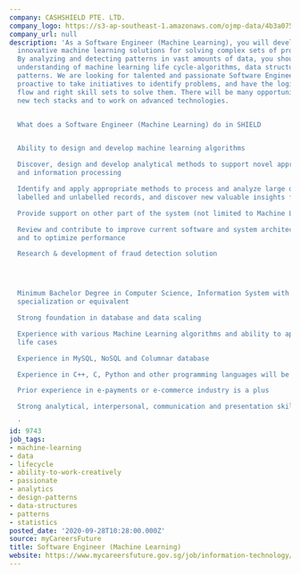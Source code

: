 ```yaml
---
company: CASHSHIELD PTE. LTD.
company_logo: https://s3-ap-southeast-1.amazonaws.com/ojmp-data/4b3a075b52dee885a88194293cbc0637/cashshield.jpg
company_url: null
description: 'As a Software Engineer (Machine Learning), you will develop and leverage
  innovative machine learning solutions for solving complex sets of problems and applications.
  By analyzing and detecting patterns in vast amounts of data, you should have a good
  understanding of machine learning life cycle-algorithms, data structures and design
  patterns. We are looking for talented and passionate Software Engineers who are
  proactive to take initiatives to identify problems, and have the logical thought
  flow and right skill sets to solve them. There will be many opportunities to explore
  new tech stacks and to work on advanced technologies.


  What does a Software Engineer (Machine Learning) do in SHIELD


  Ability to design and develop machine learning algorithms

  Discover, design and develop analytical methods to support novel approaches of data
  and information processing

  Identify and apply appropriate methods to process and analyze large data-sets of
  labelled and unlabelled records, and discover new valuable insights for the system

  Provide support on other part of the system (not limited to Machine Learning)

  Review and contribute to improve current software and system architecture for stability
  and to optimize performance

  Research & development of fraud detection solution




  Minimum Bachelor Degree in Computer Science, Information System with Machine Learning
  specialization or equivalent

  Strong foundation in database and data scaling

  Experience with various Machine Learning algorithms and ability to apply in real
  life cases

  Experience in MySQL, NoSQL and Columnar database

  Experience in C++, C, Python and other programming languages will be an advantage

  Prior experience in e-payments or e-commerce industry is a plus

  Strong analytical, interpersonal, communication and presentation skills

  '
id: 9743
job_tags:
- machine-learning
- data
- lifecycle
- ability-to-work-creatively
- passionate
- analytics
- design-patterns
- data-structures
- patterns
- statistics
posted_date: '2020-09-28T10:28:00.000Z'
source: myCareersFuture
title: Software Engineer (Machine Learning)
website: https://www.mycareersfuture.gov.sg/job/information-technology/software-engineer-cashshield-42cd2f44222e555a5e052479dbb0dfde
---
```

